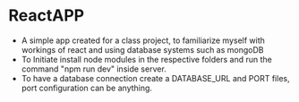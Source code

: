 # ReactAPP
- A simple app created for a class project, to familiarize myself with workings of react and using database systems such as mongoDB
- To Initiate install node modules in the respective folders and run the command "npm run dev" inside server.
- To have a database connection create a DATABASE_URL and PORT files, port configuration can be anything.
